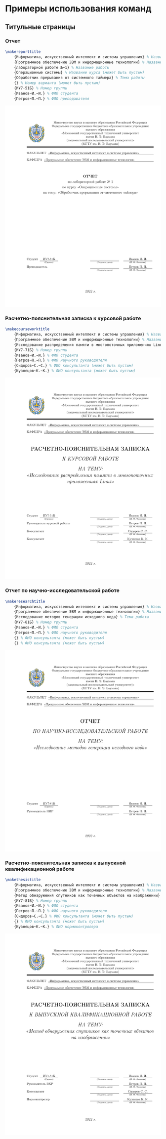 # Примеры использования команд

## Титульные страницы

### Отчет
```latex
\makereporttitle
    {Информатика, искусственный интеллект и системы управления} % Название факультета
    {Программное обеспечение ЭВМ и информационные технологии} % Название кафедры
    {лабораторной работе №~1} % Название работы
    {Операционные системы} % Название курса (может быть пустым)
    {Обработчик прерывания от системного таймера} % Тема работы
    {} % Номер варианта (может быть пустым)
    {ИУ7-51Б} % Номер группы
    {Иванов~И.~И.} % ФИО студента
    {Петров~П.~П.} % ФИО преподавателя
```
![Отчет](examples/reporttitle.png)

### Расчетно-пояснительная записка к курсовой работе
```latex
\makecourseworktitle
    {Информатика, искусственный интеллект и системы управления} % Название факультета
    {Программное обеспечение ЭВМ и информационные технологии} % Название кафедры
    {Исследование распределения памяти в многопоточных приложениях Linux} % Тема работы
    {ИУ7-71Б} % Номер группы
    {Иванов~И.~И.} % ФИО студента
    {Петров~П.~П.} % ФИО научного руководителя
    {Сидоров~С.~С.} % ФИО консультанта (может быть пустым)
    {Кузнецов~К.~К.} % ФИО консультанта (может быть пустым)
```
![РПЗ к КР](examples/courseworktitle.png)

### Отчет по научно-исследовательской работе
```latex
\makeresearchtitle
    {Информатика, искусственный интеллект и системы управления} % Название факультета
    {Программное обеспечение ЭВМ и информационные технологии} % Название кафедры
    {Исследование методов генерации исходного кода} % Тема работы
    {ИУ7-81Б} % Номер группы
    {Иванов~И.~И.} % ФИО студента
    {Петров~П.~П.} % ФИО научного руководителя
    {} % ФИО консультанта (может быть пустым)
    {} % ФИО консультанта (может быть пустым)
```
![Отчет по НИР](examples/researchtitle.png)

### Расчетно-пояснительная записка к выпускной квалификационной работе
```latex
\makethesistitle
    {Информатика, искусственный интеллект и системы управления} % Название факультета
    {Программное обеспечение ЭВМ и информационные технологии} % Название кафедры
    {Метод обнаружения спутников как точечных объектов на изображении} % Тема работы
    {ИУ7-81Б} % Номер группы
    {Иванов~И.~И.} % ФИО студента
    {Петров~П.~П.} % ФИО научного руководителя
    {Сидоров~С.~С.} % ФИО консультанта (может быть пустым)
    {} % ФИО консультанта (может быть пустым)
    {Кузнецов~К.~К.} % ФИО нормоконтролера
```
![РПЗ к ВКР](examples/thesistitle.png)
